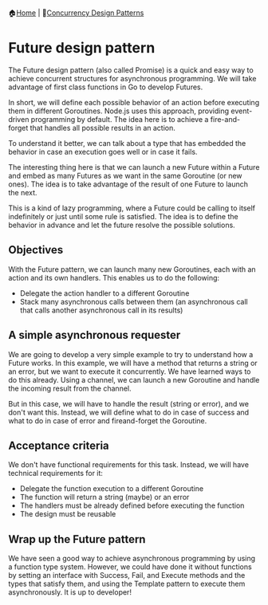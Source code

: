 :house:[Home](https://github.com/DevilsTear/go-design-patterns/ "Table of Contents") | :file_folder:[Concurrency Design Patterns](https://github.com/DevilsTear/go-design-patterns/tree/main/concurrency/ "Concurrency Design Patterns Table of Contents")
# Future design pattern
The Future design pattern (also called Promise) is a quick and easy way to achieve
concurrent structures for asynchronous programming. We will take advantage of first class
functions in Go to develop Futures.

In short, we will define each possible behavior of an action before executing them in
different Goroutines. Node.js uses this approach, providing event-driven programming by
default. The idea here is to achieve a fire-and-forget that handles all possible results in an
action.

To understand it better, we can talk about a type that has embedded the behavior in case an
execution goes well or in case it fails.

The interesting thing here is that we can launch a new Future within a Future and embed as
many Futures as we want in the same Goroutine (or new ones). The idea is to take
advantage of the result of one Future to launch the next.

This is a kind of lazy programming, where a Future could be calling to itself indefinitely or
just until some rule is satisfied. The idea is to define the behavior in advance and let the
future resolve the possible solutions.

## Objectives
With the Future pattern, we can launch many new Goroutines, each with an action and its
own handlers. This enables us to do the following:
- Delegate the action handler to a different Goroutine
- Stack many asynchronous calls between them (an asynchronous call that calls
another asynchronous call in its results)

## A simple asynchronous requester
We are going to develop a very simple example to try to understand how a Future works.
In this example, we will have a method that returns a string or an error, but we want to
execute it concurrently. We have learned ways to do this already. Using a channel, we can
launch a new Goroutine and handle the incoming result from the channel.

But in this case, we will have to handle the result (string or error), and we don't want this.
Instead, we will define what to do in case of success and what to do in case of error and fireand-forget the Goroutine.

## Acceptance criteria
We don't have functional requirements for this task. Instead, we will have technical
requirements for it:
- Delegate the function execution to a different Goroutine
- The function will return a string (maybe) or an error
- The handlers must be already defined before executing the function
- The design must be reusable

## Wrap up the Future pattern
We have seen a good way to achieve asynchronous programming by using a function type
system. However, we could have done it without functions by setting an interface with
Success, Fail, and Execute methods and the types that satisfy them, and using the
Template pattern to execute them asynchronously. It is up to developer!